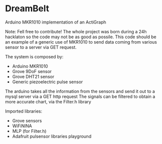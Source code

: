 # DreamBelt
Arduino MKR1010 implementation of an ActiGraph

Note:
Fell free to contribute!
The whole project was born during a 24h hacklaton so the code may not be as good as possile.
This code should be an example of a generic use of MKR1010 to send data coming
from various sensor to a server via GET request. 

The system is composed by: 
- Arduino MKR1010
- Grove 9DoF sensor
- Grove DHT21 sensor
- Generic piezoelectric pulse sensor

The arduino takes all the information from the sensors and send it out to a mysql server via a GET http request
The signals can be filtered to obtain a more accurate chart, via the Filter.h library

Imported libraries:
- Grove sensors
- WiFiNINA
- MLP (for Filter.h)
- Adafruit pulsensor libraries playground



